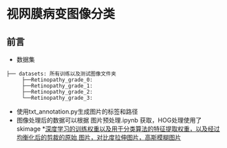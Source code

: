 # 视网膜病变图像分类

## 前言
* 数据集
```
├── datasets: 所有训练以及测试图像文件夹
     ├──Retinopathy_grade_0: 
     ├──Retinopathy_grade_1: 
     ├──Retinopathy_grade_2:
     └──Retinopathy_grade_3:
```
* 使用txt_annotation.py生成图片的标签和路径
* 图像处理后的数据可以根据 图片预处理.ipynb 获取，HOG处理使用了skimage
*[深度学习的训练权重以及用于分类算法的特征提取权重，以及经过均衡化后的剪裁的原始
  图片，对比度拉伸图片，高斯模糊图片]()
